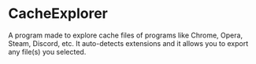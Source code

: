 # CacheExplorer
A program made to explore cache files of programs like Chrome, Opera, Steam, Discord, etc. It auto-detects extensions and it allows you to export any file(s) you selected.
